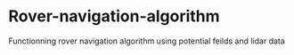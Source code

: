 # Rover-navigation-algorithm
Functionning rover navigation algorithm using potential feilds and lidar data 

